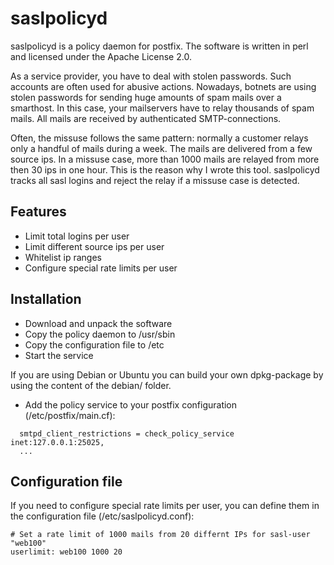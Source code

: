 saslpolicyd
===========

saslpolicyd is a policy daemon for postfix. The software is written in perl and licensed under the Apache License 2.0.

As a service provider, you have to deal with stolen passwords. Such accounts are often used for abusive actions. Nowadays, botnets are using stolen passwords for sending huge amounts of spam mails over a smarthost. In this case, your mailservers have to relay thousands of spam mails. All mails are received by authenticated SMTP-connections. 

Often, the missuse follows the same pattern: normally a customer relays only a handful of mails during a week. The mails are delivered from a few source ips. In a missuse case, more than 1000 mails are relayed from more then 30 ips in one hour. This is the reason why I wrote this tool. saslpolicyd tracks all sasl logins and reject the relay if a missuse case is detected.


Features
-------------
* Limit total logins per user
* Limit different source ips per user
* Whitelist ip ranges
* Configure special rate limits per user


Installation
-------------
* Download and unpack the software
* Copy the policy daemon to /usr/sbin
* Copy the configuration file to /etc
* Start the service

If you are using Debian or Ubuntu you can build your own dpkg-package by using the content of the debian/ folder.

* Add the policy service to your postfix configuration (/etc/postfix/main.cf):

```
  smtpd_client_restrictions = check_policy_service inet:127.0.0.1:25025,
  ...
```

Configuration file
-----------------
If you need to configure special rate limits per user, you can define them in the configuration file (/etc/saslpolicyd.conf):


```
# Set a rate limit of 1000 mails from 20 differnt IPs for sasl-user "web100"
userlimit: web100 1000 20
```

